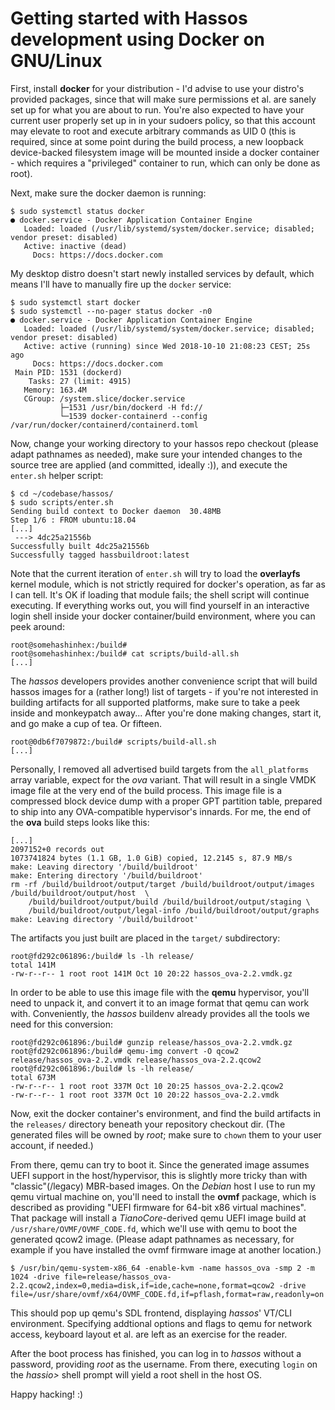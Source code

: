 Getting started with Hassos development using Docker on GNU/Linux
=================================================================

First, install **docker** for your distribution - I'd advise to use your distro's provided packages, since that will make sure permissions et al. are sanely set up for what you are about to run. You're also expected to have your current user properly set up in in your sudoers policy, so that this account may elevate to root and execute arbitrary commands as UID 0 (this is required, since at some point during the build process, a new loopback device-backed filesystem image will be mounted inside a docker container - which requires a "privileged" container to run, which can only be done as root).

Next, make sure the docker daemon is running:

```
$ sudo systemctl status docker
● docker.service - Docker Application Container Engine
   Loaded: loaded (/usr/lib/systemd/system/docker.service; disabled; vendor preset: disabled)
   Active: inactive (dead)
     Docs: https://docs.docker.com
```

My desktop distro doesn't start newly installed services by default, which means I'll have to manually fire up the `docker` service:

```
$ sudo systemctl start docker
$ sudo systemctl --no-pager status docker -n0
● docker.service - Docker Application Container Engine
   Loaded: loaded (/usr/lib/systemd/system/docker.service; disabled; vendor preset: disabled)
   Active: active (running) since Wed 2018-10-10 21:08:23 CEST; 25s ago
     Docs: https://docs.docker.com
 Main PID: 1531 (dockerd)
    Tasks: 27 (limit: 4915)
   Memory: 163.4M
   CGroup: /system.slice/docker.service
           ├─1531 /usr/bin/dockerd -H fd://
           └─1539 docker-containerd --config /var/run/docker/containerd/containerd.toml
```

Now, change your working directory to your hassos repo checkout (please adapt pathnames as needed), make sure your intended changes to the source tree are applied (and committed, ideally :)), and execute the `enter.sh` helper script:

```
$ cd ~/codebase/hassos/
$ sudo scripts/enter.sh
Sending build context to Docker daemon  30.48MB
Step 1/6 : FROM ubuntu:18.04
[...]
 ---> 4dc25a21556b
Successfully built 4dc25a21556b
Successfully tagged hassbuildroot:latest
```

Note that the current iteration of `enter.sh` will try to load the **overlayfs** kernel module, which is not strictly required for docker's operation, as far as I can tell. It's OK if loading that module fails; the shell script will continue executing. If everything works out, you will find yourself in an interactive login shell inside your docker container/build environment, where you can peek around:

```
root@somehashinhex:/build#
root@somehashinhex:/build# cat scripts/build-all.sh
[...]
```

The _hassos_ developers provides another convenience script that will build hassos images for a (rather long!) list of targets - if you're not interested in building artifacts for all supported platforms, make sure to take a peek inside and monkeypatch away... After you're done making changes, start it, and go make a cup of tea. Or fifteen.

```
root@0db6f7079872:/build# scripts/build-all.sh
[...]
```

Personally, I removed all advertised build targets from the `all_platforms` array variable, expect for the _ova_ variant. That will result in a single VMDK image file at the very end of the build process. This image file is a compressed block device dump with a proper GPT partition table, prepared to ship into any OVA-compatible hypervisor's innards. For me, the end of the **ova** build steps looks like this:

```
[...]
2097152+0 records out
1073741824 bytes (1.1 GB, 1.0 GiB) copied, 12.2145 s, 87.9 MB/s
make: Leaving directory '/build/buildroot'
make: Entering directory '/build/buildroot'
rm -rf /build/buildroot/output/target /build/buildroot/output/images /build/buildroot/output/host  \
	/build/buildroot/output/build /build/buildroot/output/staging \
	/build/buildroot/output/legal-info /build/buildroot/output/graphs
make: Leaving directory '/build/buildroot'
```

The artifacts you just built are placed in the `target/` subdirectory:

```
root@fd292c061896:/build# ls -lh release/
total 141M
-rw-r--r-- 1 root root 141M Oct 10 20:22 hassos_ova-2.2.vmdk.gz
```

In order to be able to use this image file with the **qemu** hypervisor, you'll need to unpack it, and convert it to an image format that qemu can work with. Conveniently, the _hassos_ buildenv already provides all the tools we need for this conversion:

```
root@fd292c061896:/build# gunzip release/hassos_ova-2.2.vmdk.gz
root@fd292c061896:/build# qemu-img convert -O qcow2 release/hassos_ova-2.2.vmdk release/hassos_ova-2.2.qcow2
root@fd292c061896:/build# ls -lh release/
total 673M
-rw-r--r-- 1 root root 337M Oct 10 20:25 hassos_ova-2.2.qcow2
-rw-r--r-- 1 root root 337M Oct 10 20:22 hassos_ova-2.2.vmdk
```

Now, exit the docker container's environment, and find the build artifacts in the `releases/` directory beneath your repository checkout dir. (The generated files will be owned by _root_; make sure to `chown` them to your user account, if needed.)

From there, qemu can try to boot it. Since the generated image assumes UEFI support in the host/hypervisor, this is slightly more tricky than with "classic"(/legacy) MBR-based images. On the *Debian* host I use to run my qemu virtual machine on, you'll need to install the **ovmf** package, which is described as providing "UEFI firmware for 64-bit x86 virtual machines". That package will install a _TianoCore_-derived qemu UEFI image build at `/usr/share/OVMF/OVMF_CODE.fd`, which we'll use with qemu to boot the generated qcow2 image. (Please adapt pathnames as necessary, for example if you have installed the ovmf firmware image at another location.)

```
$ /usr/bin/qemu-system-x86_64 -enable-kvm -name hassos_ova -smp 2 -m 1024 -drive file=release/hassos_ova-2.2.qcow2,index=0,media=disk,if=ide,cache=none,format=qcow2 -drive file=/usr/share/ovmf/x64/OVMF_CODE.fd,if=pflash,format=raw,readonly=on
```

This should pop up qemu's SDL frontend, displaying _hassos_' VT/CLI environment. Specifying addtional options and flags to qemu for network access, keyboard layout et al. are left as an exercise for the reader.

After the boot process has finished, you can log in to _hassos_ without a password, providing *root* as the username. From there, executing `login` on the *hassio>* shell prompt will yield a root shell in the host OS.

Happy hacking! :)
